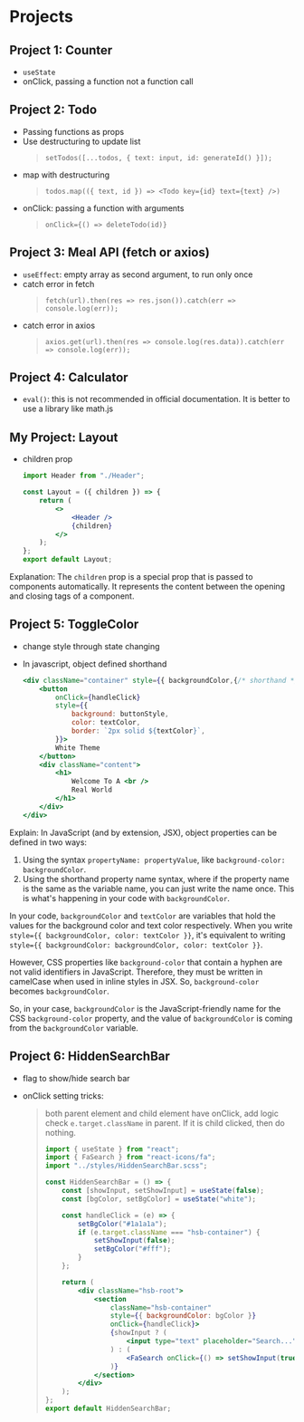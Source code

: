 # Projects

## Project 1: Counter

-   `useState`
-   onClick, passing a function not a function call

## Project 2: Todo

-   Passing functions as props
-   Use destructuring to update list
    > `setTodos([...todos, { text: input, id: generateId() }]);`
-   map with destructuring
    > `todos.map(({ text, id }) => <Todo key={id} text={text} />)`
-   onClick: passing a function with arguments
    > `onClick={() => deleteTodo(id)}`

## Project 3: Meal API (fetch or axios)

-   `useEffect`: empty array as second argument, to run only once
-   catch error in fetch
    > `fetch(url).then(res => res.json()).catch(err => console.log(err));`
-   catch error in axios
    > `axios.get(url).then(res => console.log(res.data)).catch(err => console.log(err));`

## Project 4: Calculator

-   `eval()`: this is not recommended in official documentation. It is better to use a library like math.js

## My Project: Layout

-   children prop

    ```jsx
    import Header from "./Header";

    const Layout = ({ children }) => {
        return (
            <>
                <Header />
                {children}
            </>
        );
    };
    export default Layout;
    ```

Explanation: The `children` prop is a special prop that is passed to components automatically. It represents the content between the opening and closing tags of a component.

## Project 5: ToggleColor

-   change style through state changing
-   In javascript, object defined shorthand

    ```jsx
    <div className="container" style={{ backgroundColor,{/* shorthand */} color: textColor }}>
        <button
            onClick={handleClick}
            style={{
                background: buttonStyle,
                color: textColor,
                border: `2px solid ${textColor}`,
            }}>
            White Theme
        </button>
        <div className="content">
            <h1>
                Welcome To A <br />
                Real World
            </h1>
        </div>
    </div>
    ```

Explain:
In JavaScript (and by extension, JSX), object properties can be defined in two ways:

1. Using the syntax `propertyName: propertyValue`, like `background-color: backgroundColor`.
2. Using the shorthand property name syntax, where if the property name is the same as the variable name, you can just write the name once. This is what's happening in your code with `backgroundColor`.

In your code, `backgroundColor` and `textColor` are variables that hold the values for the background color and text color respectively. When you write `style={{ backgroundColor, color: textColor }}`, it's equivalent to writing `style={{ backgroundColor: backgroundColor, color: textColor }}`.

However, CSS properties like `background-color` that contain a hyphen are not valid identifiers in JavaScript. Therefore, they must be written in camelCase when used in inline styles in JSX. So, `background-color` becomes `backgroundColor`.

So, in your case, `backgroundColor` is the JavaScript-friendly name for the CSS `background-color` property, and the value of `backgroundColor` is coming from the `backgroundColor` variable.

## Project 6: HiddenSearchBar

-   flag to show/hide search bar
-   onClick setting tricks:

    > both parent element and child element have onClick, add logic check `e.target.className` in parent. If it is child clicked, then do nothing.
    >
    > ```jsx
    > import { useState } from "react";
    > import { FaSearch } from "react-icons/fa";
    > import "../styles/HiddenSearchBar.scss";
    >
    > const HiddenSearchBar = () => {
    >     const [showInput, setShowInput] = useState(false);
    >     const [bgColor, setBgColor] = useState("white");
    >
    >     const handleClick = (e) => {
    >         setBgColor("#1a1a1a");
    >         if (e.target.className === "hsb-container") {
    >             setShowInput(false);
    >             setBgColor("#fff");
    >         }
    >     };
    >
    >     return (
    >         <div className="hsb-root">
    >             <section
    >                 className="hsb-container"
    >                 style={{ backgroundColor: bgColor }}
    >                 onClick={handleClick}>
    >                 {showInput ? (
    >                     <input type="text" placeholder="Search..." />
    >                 ) : (
    >                     <FaSearch onClick={() => setShowInput(true)} />
    >                 )}
    >             </section>
    >         </div>
    >     );
    > };
    > export default HiddenSearchBar;
    > ```
